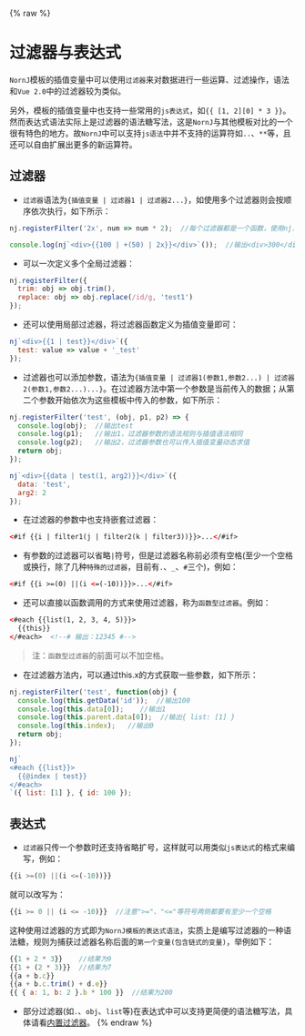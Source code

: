 {% raw %}
# 过滤器与表达式

`NornJ`模板的插值变量中可以使用`过滤器`来对数据进行一些运算、过滤操作，语法和`Vue 2.0`中的过滤器较为类似。

另外，模板的插值变量中也支持一些常用的`js表达式`，如`{{ [1, 2][0] * 3 }}`。然而表达式语法实际上是过滤器的语法糖写法，这是`NornJ`与其他模板对比的一个很有特色的地方。故`NornJ`中可以支持`js语法`中并不支持的运算符如`..`、`**`等，且还可以自由扩展出更多的新运算符。

## 过滤器

* `过滤器`语法为`{插值变量 | 过滤器1 | 过滤器2...}`，如使用多个过滤器则会按顺序依次执行，如下所示：

```js
nj.registerFilter('2x', num => num * 2);  //每个过滤器都是一个函数，使用nj.registerFilter方法注册

console.log(nj`<div>{{100 | +(50) | 2x}}</div>`());  //输出<div>300</div>
```

* 可以一次定义多个全局过滤器：

```js
nj.registerFilter({
  trim: obj => obj.trim(),
  replace: obj => obj.replace(/id/g, 'test1')
});
```

* 还可以使用局部过滤器，将过滤器函数定义为插值变量即可：

```js
nj`<div>{{1 | test}}</div>`({
  test: value => value + '_test'
});
```

* 过滤器也可以添加参数，语法为`{插值变量 | 过滤器1(参数1,参数2...) | 过滤器2(参数1,参数2...)...}`。在过滤器方法中第一个参数是当前传入的数据；从第二个参数开始依次为这些模板中传入的参数，如下所示：

```js
nj.registerFilter('test', (obj, p1, p2) => {
  console.log(obj);  //输出test
  console.log(p1);   //输出1，过滤器参数的语法规则与插值语法相同
  console.log(p2);   //输出2，过滤器参数也可以传入插值变量动态求值
  return obj;
});

nj`<div>{{data | test(1, arg2)}}</div>`({
  data: 'test',
  arg2: 2
});
```

* 在过滤器的参数中也支持嵌套过滤器：

```html
<#if {{i | filter1(j | filter2(k | filter3))}}>...</#if>
```

* 有参数的过滤器可以省略`|`符号，但是过滤器名称前必须有空格(至少一个空格或换行，除了几种`特殊的过滤器`，目前有`.`、`_`、`#`三个)，例如：

```html
<#if {{i >=(0) ||(i <=(-10))}}>...</#if>
```

* 还可以直接以函数调用的方式来使用过滤器，称为`函数型过滤器`。例如：

```html
<#each {{list(1, 2, 3, 4, 5)}}>
  {{this}}
</#each>  <!--# 输出：12345 #-->
```

> 注：`函数型过滤器`的前面可以不加空格。

* 在过滤器方法内，可以通过this.x的方式获取一些参数，如下所示：

```js
nj.registerFilter('test', function(obj) {
  console.log(this.getData('id'));  //输出100
  console.log(this.data[0]);    //输出1
  console.log(this.parent.data[0]);  //输出{ list: [1] }
  console.log(this.index);   //输出0
  return obj;
});

nj`
<#each {{list}}>
  {{@index | test}}
</#each>
`({ list: [1] }, { id: 100 });
```

## 表达式

* `过滤器`只传一个参数时还支持省略扩号，这样就可以用类似`js表达式`的格式来编写，例如：

```js
{{i >=(0) ||(i <=(-10))}}
```

就可以改写为：

```js
{{i >= 0 || (i <= -10)}}  //注意">="、"<="等符号两侧都要有至少一个空格
```

这种使用过滤器的方式即为`NornJ模板的表达式语法`，实质上是编写过滤器的一种语法糖，规则为捕获过滤器名称后面的`第一个变量(包含链式的变量)`，举例如下：

```js
{{1 + 2 * 3}}    //结果为9
{{1 + (2 * 3)}}  //结果为7
{{a + b.c}}
{{a + b.c.trim() + d.e}}
{{ { a: 1, b: 2 }.b * 100 }}  //结果为200
```

* 部分过滤器(如`.`、`obj`、`list`等)在表达式中可以支持更简便的语法糖写法，具体请看[内置过滤器](built-inFilter.md)。
{% endraw %}